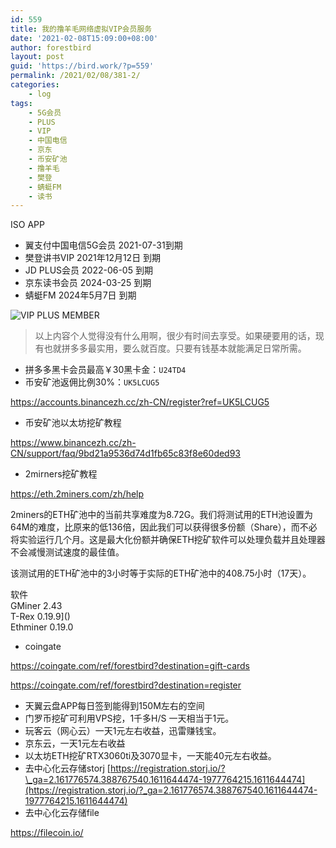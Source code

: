 ```yaml
---
id: 559
title: 我的撸羊毛网络虚拟VIP会员服务
date: '2021-02-08T15:09:00+08:00'
author: forestbird
layout: post
guid: 'https://bird.work/?p=559'
permalink: /2021/02/08/381-2/
categories:
    - log
tags:
    - 5G会员
    - PLUS
    - VIP
    - 中国电信
    - 京东
    - 币安矿池
    - 撸羊毛
    - 樊登
    - 蜻蜓FM
    - 读书
---
```


ISO APP

- 翼支付中国电信5G会员 2021-07-31到期
- 樊登讲书VIP 2021年12月12日 到期
- JD PLUS会员 2022-06-05 到期
- 京东读书会员 2024-03-25 到期
- 蜻蜓FM 2024年5月7日 到期

![VIP PLUS MEMBER](https://bird.work/usr/uploads/2021/02/1719575355.jpg "VIP PLUS MEMBER")

> 以上内容个人觉得没有什么用啊，很少有时间去享受。如果硬要用的话，现有也就拼多多最实用，要么就百度。只要有钱基本就能满足日常所需。

- 拼多多黑卡会员最高￥30黑卡金：`U24TD4`
- 币安矿池返佣比例30%：`UK5LCUG5`

<https://accounts.binancezh.cc/zh-CN/register?ref=UK5LCUG5>

- 币安矿池以太坊挖矿教程

<https://www.binancezh.cc/zh-CN/support/faq/9bd21a9536d74d1fb65c83f8e60ded93>

- 2mirners挖矿教程

<https://eth.2miners.com/zh/help>

2miners的ETH矿池中的当前共享难度为8.72G。我们将测试用的ETH池设置为64M的难度，比原来的低136倍，因此我们可以获得很多份额（Share），而不必将实验运行几个月。这是最大化份额并确保ETH挖矿软件可以处理负载并且处理器不会减慢测试速度的最佳值。

该测试用的ETH矿池中的3小时等于实际的ETH矿池中的408.75小时（17天）。

软件   
GMiner 2.43  
T-Rex 0.19.9\]()  
Ethminer 0.19.0

- coingate

<https://coingate.com/ref/forestbird?destination=gift-cards>

<https://coingate.com/ref/forestbird?destination=register>

- 天翼云盘APP每日签到能得到150M左右的空间
- 门罗币挖矿可利用VPS挖，1千多H/S 一天相当于1元。
- 玩客云（网心云）一天1元左右收益，迅雷赚钱宝。
- 京东云，一天1元左右收益
- 以太坊ETH挖矿RTX3060ti及3070显卡，一天能40元左右收益。
- 去中心化云存储storj [https://registration.storj.io/?\_ga=2.161776574.388767540.1611644474-1977764215.1611644474](https://registration.storj.io/?_ga=2.161776574.388767540.1611644474-1977764215.1611644474)
- 去中心化云存储file

<https://filecoin.io/>